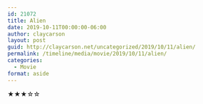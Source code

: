 ```yaml
---
id: 21072
title: Alien
date: 2019-10-11T00:00:00-06:00
author: claycarson
layout: post
guid: http://claycarson.net/uncategorized/2019/10/11/alien/
permalink: /timeline/media/movie/2019/10/11/alien/
categories:
  - Movie
format: aside
---
```

<div class="media-details"></div>

<div class="media-creator"></div>

<div class="media-rating">★★★☆☆</div>
